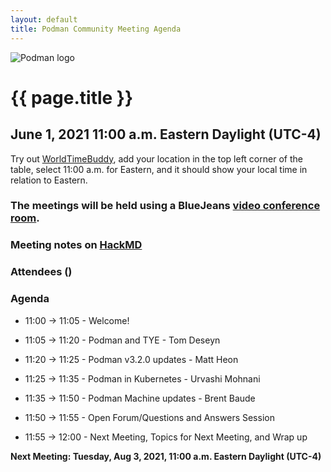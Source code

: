 ```yaml
---
layout: default
title: Podman Community Meeting Agenda
---
```


![Podman logo](/img/podman.svg)

# {{ page.title }}
## June 1, 2021 11:00 a.m. Eastern Daylight (UTC-4)

Try out [WorldTimeBuddy](https://www.worldtimebuddy.com/?pl=1&lid=5,0&h=5&date=6/1/2021%7C3&hf=1), add your location in the top left corner of the table,
select 11:00 a.m. for Eastern, and it should show your local time in relation to Eastern.

### The meetings will be held using a BlueJeans [video conference room](https://bluejeans.com/796412039).

### Meeting notes on [HackMD](https://hackmd.io/fc1zraYdS0-klJ2KJcfC7w)

### Attendees ()

### Agenda

* 11:00 -> 11:05 - Welcome! 

* 11:05 -> 11:20 - Podman and TYE - Tom Deseyn

* 11:20 -> 11:25 - Podman v3.2.0 updates - Matt Heon

* 11:25 -> 11:35 - Podman in Kubernetes - Urvashi Mohnani

* 11:35 -> 11:50 - Podman Machine updates - Brent Baude
 
* 11:50 -> 11:55 - Open Forum/Questions and Answers Session

* 11:55 -> 12:00 - Next Meeting, Topics for Next Meeting, and Wrap up

**Next Meeting: Tuesday, Aug 3, 2021, 11:00 a.m. Eastern Daylight (UTC-4)**
